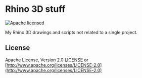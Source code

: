 # Rhino 3D stuff

[![Apache licensed](https://img.shields.io/badge/license-Apache-blue.svg)](http://www.apache.org/licenses/LICENSE-2.0)

My Rhino 3D drawings and scripts not related to a single project.

## License

Apache License, Version 2.0 [LICENSE](LICENSE) or
[http://www.apache.org/licenses/LICENSE-2.0](http://www.apache.org/licenses/LICENSE-2.0)
